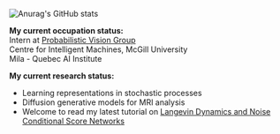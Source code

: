 ![Anurag's GitHub stats](https://github-readme-stats.vercel.app/api?username=AntonioShen&show_icons=true)

**My current occupation status:**  
Intern at [Probabilistic Vision Group](https://www.cim.mcgill.ca/~pvg/)  
Centre for Intelligent Machines, McGill University  
Mila - Quebec AI Institute

**My current research status:**  
- Learning representations in stochastic processes  
- Diffusion generative models for MRI analysis  
- Welcome to read my latest tutorial on [Langevin Dynamics and Noise Conditional Score Networks](https://docs.google.com/presentation/d/1pUA8ioQYGd-fFiRmwPQ43hqx-nimJH_k/edit?usp=share_link&ouid=100901179751058198976&rtpof=true&sd=true)
